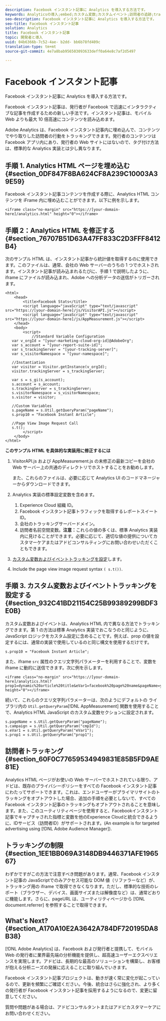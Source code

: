 ```yaml
---
description: Facebook インスタント記事に Analytics を導入する方法です。
keywords: Analyticsの導入;embed;カスタム変数;カスタムイベント;訪問者の追跡;tracking;制限事項
seo-description: Facebook インスタント記事に Analytics を導入する方法です。
seo-title: Facebook インスタント記事
solution: Analytics
title: Facebook インスタント記事
topic: 開発者と導入
uuid: 04b6366b-7c52-4ae- b2dd- bb6b78fd409c
translation-type: tm+mt
source-git-commit: 4e7a8bab956503093633deff0a64e8c7af2d5497

---
```



# Facebook インスタント記事

Facebook インスタント記事に Analytics を導入する方法です。

Facebook インスタント記事は、発行者が Facebook で迅速にインタラクティブな記事を作成するための新しい手法です。インスタント記事は、モバイル Web よりも最大 10 倍高速にコンテンツを読み込めます。

Adobe Analytics は、Facebook インスタント記事内に埋め込んで、コンテンツでやり取りした訪問者の行動をトラッキングできます。発行者のコンテンツは Facebook アプリ内にあり、発行者の Web サイトにはないので、タグ付け方法は、標準的な Analytics 実装とは少し異なります。

## 手順 1. Analytics HTML ページを埋め込む {#section_0DF847F8BA624CF8A239C10003A39E59}

Facebook インスタント記事コンテンツを作成する際に、Analytics HTML コンテンツを iFrame 内に埋め込むことができます。以下に例を示します。

```
<iframe class="no-margin" src="https://[your-domain-here]/analytics.html" height="0"></iframe>
```

## 手順 2：Analytics HTML を修正する {#section_76707B51D63A47FF833C2D3FFF8412B4}

次のサンプル HTML は、インスタント記事から統計値を取得するのに使用できます。このファイルは、通常、会社の Web サーバーのうちの 1 つでホストされます。インスタント記事が読み込まれるたびに、手順 1 で説明したように、iframe にファイルが読み込まれ、Adobe への分析データの送信がトリガーされます。

```
<html> 
    <head> 
        <title>Facebook Stats</title> 
        <script language="javaScript" type="text/javascript" src="https://[your-domain-here]/js/VisitorAPI.js"></script> 
        <script language="javaScript" type="text/javascript" src="https://[your-domain-here]/js/AppMeasurement.js"></script> 
    </head> 
    <body> 
        <script> 
            //Standard Variable Configuration 
   var v_orgId = "[your-marketing-cloud-org-id]@AdobeOrg"; 
   var s_account = "[your-report-suite-id]"; 
   var s_trackingServer = "[your-tracking-server]"; 
   var s_visitorNamespace = "[your-namespace]"; 
     
   //Instantiation 
   var visitor = Visitor.getInstance(v_orgId); 
   visitor.trackingServer = s_trackingServer; 
     
   var s = s_gi(s_account); 
   s.account = s_account; 
   s.trackingServer = s_trackingServer; 
   s.visitorNamespace = s_visitorNamespace; 
   s.visitor = visitor; 
     
   //Custom Variables 
   s.pageName = s.Util.getQueryParam("pageName"); 
   s.prop10 = "Facebook Instant Article"; 
       
   //Page View Image Request Call 
   s.t(); 
        </script> 
    </body> 
</html> 
```

**このサンプル HTML を具体的な実装用に修正するには**

1. VisitorAPI.js および AppMeasurement.js の未修正の最新コピーを会社の Web サーバー上の共通のディレクトリでホストすることをお勧めします。

   また、これらのファイルは、必要に応じて Analytics UI のコードマネージャーからダウンロードできます。

1. Analytics 実装の標準設定変数を含めます。

   1. Experience Cloud 組織 ID。
   1. Facebook インスタント記事トラフィックを取得するレポートスイート ID。
   1. 会社のトラッキングサーバードメイン。
   1. 訪問者名前空間変数。**注意：**&#x200B;これらの値の多くは、標準 Analytics 実装内に見けることができます。必要に応じて、適切な値の提供についてカスタマーケアまたはアドビコンサルティングにお問い合わせいただくこともできます。

1. [カスタム変数およびイベントトラッキングを設定](../../implement/js-implementation/analytics-facebook-instant-articles.md#section_932C41BD21154C25B99389299BDF3E0B)します。
1. Include the page view image request syntax `( s.t())`.

## 手順 3. カスタム変数およびイベントトラッキングを設定する {#section_932C41BD21154C25B99389299BDF3E0B}

カスタム変数およびイベントは、Analytics HTML 内で異なる方法でトラッキングできます。第 1 の方法は標準 Analytics 実装でおこなうのと同じように、JavaScript ロジックをカスタム設定に含めることです。例えば、prop の値を設定するには、通常の実装で使用しているのと同じ構文を使用するだけです。

```
s.prop10 = "Facebook Instant Article";
```

また、iframe `src` 属性のクエリ文字列パラメーターを利用することで、変数を iframe に動的に送信できます。次に例を示します。

```
<iframe class="no-margin" src="https://[your-domain-here]/analytics.html?prop1=dynamic%20article%20title&eVar1=facebook%20page%20name&pageName=your%20page%20name%20here&cmpId=your%20campaignID%20here" height="0"></iframe>
```

続いて、これらのクエリ文字列パラメーターは、次のようにデフォルトの ライブラリ内の `Util.getQueryParam`[!DNL AppMeasurement] 関数を使用することで、Analytics HTML JavaScript のカスタム変数セクションに設定されます。

```
s.pageName = s.Util.getQueryParam("pageName"); 
s.campaign = s.Util.getQueryParam("cmpId"); 
s.eVar1 = s.Util.getQueryParam("eVar1"); 
s.prop1 = s.Util.getQueryParam("prop1"); 
```

## 訪問者トラッキング {#section_60F0C77659534949831E85B5FD9AE81E}

Analytics HTML ページがお使いの Web サーバーでホストされている限り、アドビは、既存のプライバシーポリシーをすべての Facebook インスタント記事にわたってサポートできます。これは、エンドユーザーがプライマリサイトのトラッキングをオプトアウトした場合、追加の手順を必要としないで、すべての Facebook インスタント記事のトラッキングもオプトアウトされることを意味します。また、このユーティリティページを使用すると、Facebookインスタント記事でキャプチャされた指標と変数を他のExperience Cloudと統合できるように、IDサービス（訪問者ID）がサポートされます。(An example is for targeted advertising using [!DNL Adobe Audience Manager]).

## トラッキングの制限 {#section_1EE1BB069A3148DB9446371AFE196567}

わずかですがこの方法で注意すべき問題があります。通常、Facebook インスタント記事の JavaScriptでのみアクセス可能な DOM 値（リファラーなど）が、トラッキング用の iframe で取得できなくなります。ただし、標準的な技術のレポート（ブラウザー、デバイス、画面サイズまたは解像度など）は、通常どおりに機能します。さらに、pageURL は、ユーティリティページから [!DNL document.referrer] を参照することで取得できます。

## What's Next? {#section_A170A10E2A3642A784DF720195DA8B38}

[!DNL Adobe Analytics] は、Facebook および発行者と提携して、モバイル Web の発行者に業界最先端の分析機能を提供し、超高速ユーザーエクスペリエンスを実現します。アドビは、長期的な最高のソリューションを構築し、お客様が抱える分析ニーズの発展に応えることに取り組んでいきます。

Facebook インスタント記事プロジェクトは、動きが速く常に変化が起こっているので、更新を頻繁にご確認ください。今後、統合はさらに強化され、より多くの発行者が Facebook インスタント記事を採用するようになるので、変更に留意してください。

質問や問題がある場合は、アドビコンサルタントまたはアドビカスタマーケアにお問い合わせください。
